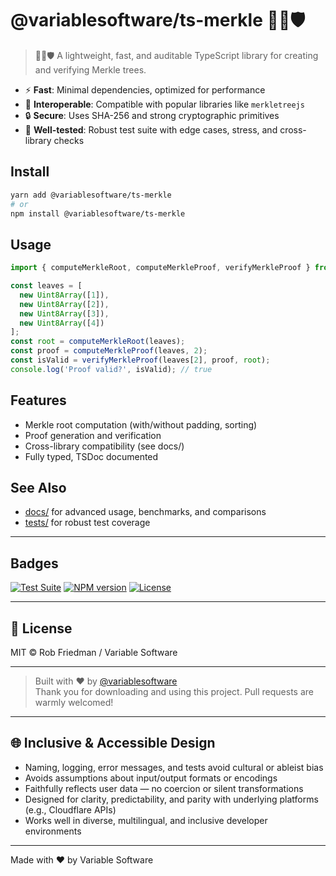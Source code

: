 # @variablesoftware/ts-merkle 🌳🔗🛡️

> 🌳🔗🛡️ A lightweight, fast, and auditable TypeScript library for creating and verifying Merkle trees.

- ⚡ **Fast**: Minimal dependencies, optimized for performance
- 🧩 **Interoperable**: Compatible with popular libraries like `merkletreejs`
- 🔒 **Secure**: Uses SHA-256 and strong cryptographic primitives
- 🧪 **Well-tested**: Robust test suite with edge cases, stress, and cross-library checks

## Install

```sh
yarn add @variablesoftware/ts-merkle
# or
npm install @variablesoftware/ts-merkle
```

## Usage

```ts
import { computeMerkleRoot, computeMerkleProof, verifyMerkleProof } from '@variablesoftware/ts-merkle';

const leaves = [
  new Uint8Array([1]),
  new Uint8Array([2]),
  new Uint8Array([3]),
  new Uint8Array([4])
];
const root = computeMerkleRoot(leaves);
const proof = computeMerkleProof(leaves, 2);
const isValid = verifyMerkleProof(leaves[2], proof, root);
console.log('Proof valid?', isValid); // true
```

## Features
- Merkle root computation (with/without padding, sorting)
- Proof generation and verification
- Cross-library compatibility (see docs/)
- Fully typed, TSDoc documented

## See Also
- [docs/](./docs/) for advanced usage, benchmarks, and comparisons
- [tests/](./tests/) for robust test coverage

---

## Badges

[![Test Suite](https://img.shields.io/badge/tests-passing-brightgreen)](https://github.com/variablesoftware/template/actions)
[![NPM version](https://img.shields.io/npm/v/@variablesoftware/template?style=flat-square)](https://www.npmjs.com/package/@variablesoftware/template)
[![License](https://img.shields.io/github/license/variablesoftware/template?style=flat-square)](https://github.com/variablesoftware/template/blob/main/LICENSE.txt)

---

## 📄 License

MIT © Rob Friedman / Variable Software

---

> Built with ❤️ by [@variablesoftware](https://github.com/variablesoftware)  
> Thank you for downloading and using this project. Pull requests are warmly welcomed!

---

## 🌐 Inclusive & Accessible Design

- Naming, logging, error messages, and tests avoid cultural or ableist bias
- Avoids assumptions about input/output formats or encodings
- Faithfully reflects user data — no coercion or silent transformations
- Designed for clarity, predictability, and parity with underlying platforms (e.g., Cloudflare APIs)
- Works well in diverse, multilingual, and inclusive developer environments

---

Made with ❤️ by Variable Software
